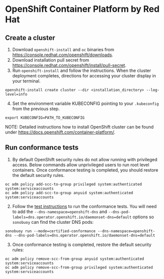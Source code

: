 # OpenShift Container Platform by Red Hat

## Create a cluster

1. Download `openshift-install` and `oc` binaries from https://console.redhat.com/openshift/downloads.
2. Download installation pull secret from https://console.redhat.com/openshift/install/pull-secret.
3. Run `openshift-install` and follow the instructions. When the cluster deployment completes,
   directions for accessing your cluster display in your terminal.

```
openshift-install create cluster --dir <installation_directory> --log-level=info
```

4. Set the environment variable KUBECONFIG pointing to your `.kubeconfig` from the previous step.

```
export KUBECONFIG=PATH_TO_KUBECONFIG
```

NOTE: Detailed instructions how to install OpenShift cluster can be found under https://docs.openshift.com/container-platform/.

## Run conformance tests

1. By default OpenShift security rules do not allow running with privileged access.
   Below commands allow unprivileged users to run root level containers. Once
   conformance testing is completed, you should restore the default security rules.

```
oc adm policy add-scc-to-group privileged system:authenticated system:serviceaccounts
oc adm policy add-scc-to-group anyuid system:authenticated system:serviceaccounts
```

2. Follow the [test instructions](https://github.com/cncf/k8s-conformance/blob/master/instructions.md#running)
   to run the conformance tests. You will need to add the `--dns-namespace=openshift-dns`
   and `--dns-pod-labels=dns.operator.openshift.io/daemonset-dns=default`
   options so `sonobuoy` can find the cluster DNS pods:

```
sonobuoy run --mode=certified-conformance --dns-namespace=openshift-dns --dns-pod-labels=dns.operator.openshift.io/daemonset-dns=default
```

3. Once conformance testing is completed, restore the default security rules:

```
oc adm policy remove-scc-from-group anyuid system:authenticated system:serviceaccounts
oc adm policy remove-scc-from-group privileged system:authenticated system:serviceaccounts
```

